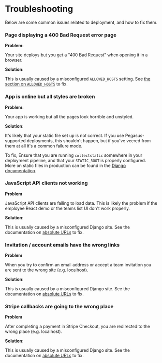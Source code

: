 # Troubleshooting

Below are some common issues related to deployment, and how to fix them.

### Page displaying a 400 Bad Request error page

**Problem:** 

Your site deploys but you get a "400 Bad Request" when opening it in a browser.

**Solution:**

This is usually caused by a misconfigured `ALLOWED_HOSTS` setting.
See [the section on `ALLOWED_HOSTS`](https://docs.saaspegasus.com/deployment/production-checklist.html#set-your-allowed-hosts) to fix.

### App is online but all styles are broken

**Problem:**

Your app is working but all the pages look horrible and unstyled.

**Solution:**

It's likely that your static file set up is not correct.
If you use Pegasus-supported deployments, this shouldn't happen,
but if you've veered from them at all it's a common failure mode.

To fix, Ensure that you are running `collectstatic` somewhere in your deployment pipeline,
and that your `STATIC_ROOT` is properly configured.
More on static files in production can be found in the [Django documentation](https://docs.djangoproject.com/en/4.1/howto/static-files/deployment/).

### JavaScript API clients not working

**Problem**

JavaScript API clients are failing to load data.
This is likely the problem if the employee React demo or the teams list UI don't work properly.

**Solution:**

This is usually caused by a misconfigured Django site.
See the documentation on [absolute URLs](https://docs.saaspegasus.com/configuration.html#absolute-urls) to fix.

### Invitation / account emails have the wrong links

**Problem**

When you try to confirm an email address or accept a team invitation you are sent to the wrong site
(e.g. localhost).

**Solution:**

This is usually caused by a misconfigured Django site.
See the documentation on [absolute URLs](https://docs.saaspegasus.com/configuration.html#absolute-urls) to fix.

### Stripe callbacks are going to the wrong place

**Problem**

After completing a payment in Stripe Checkout, you are redirected to the wrong place (e.g. localhost).

**Solution:**

This is usually caused by a misconfigured Django site.
See the documentation on [absolute URLs](https://docs.saaspegasus.com/configuration.html#absolute-urls) to fix.
